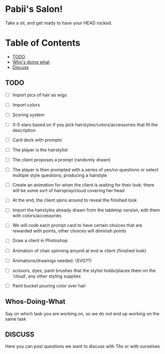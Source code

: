 # Pabii's Salon!
Take a sit, and get ready to have your HEAD rocked.

# Table of Contents
- [TODO](#TODO)
- [Who's doing what](#Whos-Doing-What)
- [Discuss](#Discuss)

## TODO

- [ ] Import pics of hair as wigs 
- [ ] Import colors
- [ ] Scoring system 
- [ ] 0-5 stars based on if you pick hairstyles/colors/accessories that fit the description 
- [ ] Card deck with prompts 
- [ ] The player is the hairstylist
- [ ] The client proposes a prompt (randomly drawn)
- [ ] The player is then prompted with a series of yes/no questions or select multiple style questions, producing a hairstyle
- [ ] Create an animation for when the client is waiting for their look: there will be some sort of hairspray/cloud covering her head
- [ ] At the end, the client spins around to reveal the finished look
- [ ] Import the hairstyles already drawn from the tabletop version, edit them with colors/accessories 
- [ ] We will code each prompt card to have certain choices that are rewarded with points, other choices will diminish points 
- [ ] Draw a client in Photoshop
- [ ] Animation of chair spinning around at end w client (finished look)
- [ ] Animations/drawings needed: (SVG??)
- [ ] scissors, dyes, paint brushes that the stylist holds/places them on the ‘cloud’,  any other styling supplies 
- [ ] Paint bucket pouring color over hair


## Whos-Doing-What
Say on which task you are working on, so we do not end up working on the same task


## DISCUSS
Here you can post questions we want to discuss with TAs or with ourselves



